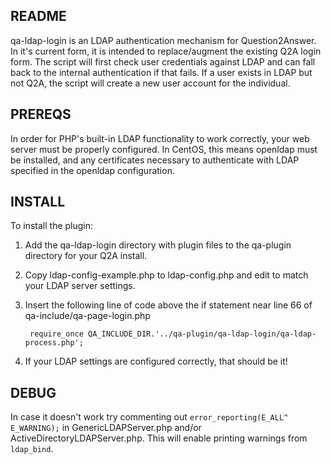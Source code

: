 ## README

qa-ldap-login is an LDAP authentication mechanism for
Question2Answer. In it's current form, it is intended to
replace/augment the existing Q2A login form. The script will first
check user credentials against LDAP and can fall back to the internal
authentication if that fails. If a user exists in LDAP but not Q2A,
the script will create a new user account for the individual.

## PREREQS

In order for PHP's built-in LDAP functionality to work correctly, your
web server must be properly configured. In CentOS, this means openldap
must be installed, and any certificates necessary to authenticate with
LDAP specified in the openldap configuration.

## INSTALL

To install the plugin:

1. Add the qa-ldap-login directory with plugin files to the qa-plugin
   directory for your Q2A install.

2. Copy ldap-config-example.php to ldap-config.php and edit to match
   your LDAP server settings.

3. Insert the following line of code above the if statement near line
   66 of qa-include/qa-page-login.php

        require_once QA_INCLUDE_DIR.'../qa-plugin/qa-ldap-login/qa-ldap-process.php';

4. If your LDAP settings are configured correctly, that should be it!

## DEBUG

In case it doesn't work try commenting out `error_reporting(E_ALL^ E_WARNING);`
in GenericLDAPServer.php and/or ActiveDirectoryLDAPServer.php.  This
will enable printing warnings from `ldap_bind`.
